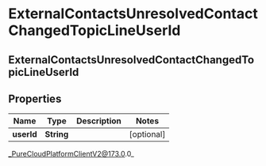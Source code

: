 # ExternalContactsUnresolvedContactChangedTopicLineUserId

## ExternalContactsUnresolvedContactChangedTopicLineUserId

## Properties

|Name | Type | Description | Notes|
|------------ | ------------- | ------------- | -------------|
| **userId** | **String** |  | [optional] |



_PureCloudPlatformClientV2@173.0.0_
